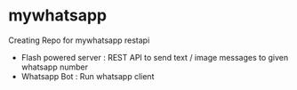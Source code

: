 # mywhatsapp
Creating Repo for mywhatsapp restapi

- Flash powered server : REST API to send text / image messages to given whatsapp number
- Whatsapp Bot : Run whatsapp client
